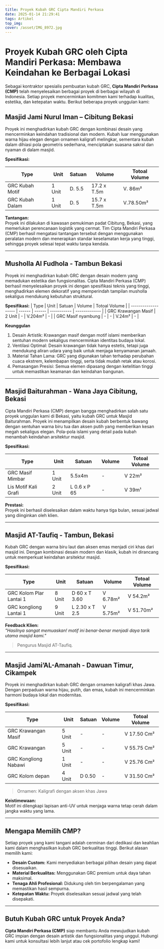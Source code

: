 ```yaml
---
title: Proyek Kubah GRC Cipta Mandiri Perkasa
date: 2025-01-14 21:29:41
tags: Artikel
top_img:
cover: /asset/IMG_8972.jpg
---
```


# **Proyek Kubah GRC oleh Cipta Mandiri Perkasa: Membawa Keindahan ke Berbagai Lokasi**

Sebagai kontraktor spesialis pembuatan kubah GRC, **Cipta Mandiri Perkasa (CMP)** telah menyelesaikan berbagai proyek di berbagai wilayah di Indonesia. Setiap proyek mencerminkan komitmen kami terhadap kualitas, estetika, dan ketepatan waktu. Berikut beberapa proyek unggulan kami:  

## **Masjid Jami Nurul Iman – Cibitung Bekasi**  

Proyek ini menghadirkan kubah GRC dengan kombinasi desain yang mencerminkan keindahan tradisional dan modern. Kubah luar menggunakan warna hijau elegan dengan ornamen kaligrafi melingkar, sementara kubah dalam dihiasi pola geometris sederhana, menciptakan suasana sakral dan nyaman di dalam masjid.
 
**Spesifikasi:**

|       Type      |  Unit  | Satuan |   Volume    | Totoal Volume |
| --------------- | ------ | ------ | ----------- | ------------- |
| GRC Kubah Motif | 1 Unit | D. 5.5 | 17.2 x T.5m | V. 86m²       |
| GRC Kubah Dalam | 1 Unit | D. 5   | 15.7 x T.5m | V.78.50m²     |

**Tantangan:**  
Proyek ini dilakukan di kawasan pemukiman padat Cibitung, Bekasi, yang memerlukan perencanaan logistik yang cermat. Tim Cipta Mandiri Perkasa (CMP) berhasil mengatasi tantangan tersebut dengan menggunakan peralatan modern dan menerapkan standar keselamatan kerja yang tinggi, sehingga proyek selesai tepat waktu tanpa kendala.

---

## **Musholla Al Fudhola - Tambun Bekasi**  

Proyek ini menghadirkan kubah GRC dengan desain modern yang memadukan estetika dan fungsionalitas. Cipta Mandiri Perkasa (CMP) berhasil menyelesaikan proyek ini dengan spesifikasi teknis yang tinggi, menghadirkan elemen dekoratif yang memperindah tampilan musholla sekaligus mendukung kebutuhan struktural.

**Spesifikasi:**
|         Type        |  Unit  | Satuan |   Volume    | Totoal Volume |
| ------------------- | ------ | ------ | ----------- | ------------- |
| GRC Krawangan Masif | 2 Unit |    -   |   V.204m²   |      -        |
| GRC Masif nyambung  |    -   |    -   |    V.24m²   |      -        | 

**Keunggulan**

1.  Desain Artistik: Krawangan masif dengan motif islami memberikan sentuhan modern sekaligus mencerminkan identitas budaya lokal.
2. Ventilasi Optimal: Desain krawangan tidak hanya estetis, tetapi juga mendukung aliran udara yang baik untuk menjaga kenyamanan jamaah.
3. Material Tahan Lama: GRC yang digunakan tahan terhadap perubahan cuaca ekstrem, kelembapan tinggi, serta tidak mudah retak atau korosi.
4. Pemasangan Presisi: Semua elemen dipasang dengan ketelitian tinggi untuk memastikan keamanan dan keindahan bangunan.

---

## **Masjid Baiturahman - Wana Jaya Cibitung, Bekasi**  

Cipta Mandiri Perkasa (CMP) dengan bangga menghadirkan salah satu proyek unggulan kami di Bekasi, yaitu kubah GRC untuk Masjid Baiturahman. Proyek ini menampilkan desain kubah berbentuk bawang dengan sentuhan warna biru tua dan aksen putih yang memberikan kesan megah sekaligus elegan. Pola-pola islami yang detail pada kubah menambah keindahan arsitektur masjid.  

**Spesifikasi:**

|         Type         |  Unit  | Satuan      |   Volume    | Totoal Volume |
| -------------------- | ------ | ----------- | ----------- | ------------- |
| GRC Masif Mimbar     | 1 Unit | 5.5x4m      |  -   |   V 22m²   |
| Lis Motif Kali Grafi | 2 Unit | L 0.6 x P 65 |    -   |   V 39m¹    | 

**Prestasi:**  
Proyek ini berhasil diselesaikan dalam waktu hanya tiga bulan, sesuai jadwal yang diinginkan oleh klien.

---

## **Masjid AT-Taufiq - Tambun, Bekasi**  

Kubah GRC dengan warna biru laut dan aksen emas menjadi ciri khas dari masjid ini. Dengan kombinasi desain modern dan klasik, kubah ini dirancang untuk memperkuat keindahan arsitektur masjid.  

**Spesifikasi:**

|         Type         |  Unit  | Satuan      |   Volume    | Totoal Volume |
| -------------------- | ------ | ----------- | ----------- | ------------- |
| GRC Kolom Plar Lantai 1 | 8 Unit | D 60 x T 3.60 | V 6.78m² | V 54.2m² |
| GRC kongliong Lantai 1 | 9 Unit | L 2.30 x T 2.5 | V 5.75m² | V 51.70m² | 

**Feedback Klien:**  
*"Hasilnya sangat memuaskan! motif ini benar-benar menjadi daya tarik utama masjid kami."* 
>  Pengurus Masjid AT-Taufiq.

---

## **Masjid Jami’AL-Amanah - Dawuan Timur, Cikampek**  

Proyek ini menghadirkan kubah GRC dengan ornamen kaligrafi khas Jawa. Dengan perpaduan warna hijau, putih, dan emas, kubah ini mencerminkan harmoni budaya lokal dan modernitas.  

**Spesifikasi:**

|         Type         |  Unit  | Satuan      |   Volume    | Totoal Volume |
| -------------------- | ------ | ----------- | ----------- | ------------- |
| GRC Krawangan Masif | 5 Unit | - | - | V 17.50 Cm² |
| GRC Krawangan | 5 Unit | - | - | V 55.75 Cm² | 
| GRC Kongliong Nabawi | 1 Unit | - | - | V 25.76 Cm² | 
| GRC Kolom depan | 4 Unit | D 0.50 | - | V 31.50 Cm² | 

> Ornamen: Kaligrafi dengan aksen khas Jawa  

**Keistimewaan:**  
Motif ini dilengkapi lapisan anti-UV untuk menjaga warna tetap cerah dalam jangka waktu yang lama.

---

## **Mengapa Memilih CMP?**
Setiap proyek yang kami tangani adalah cerminan dari dedikasi dan keahlian kami dalam menghasilkan kubah GRC berkualitas tinggi. Berikut alasan memilih kami:  
- **Desain Custom:** Kami menyediakan berbagai pilihan desain yang dapat disesuaikan.  
- **Material Berkualitas:** Menggunakan GRC premium untuk daya tahan maksimal.  
- **Tenaga Ahli Profesional:** Didukung oleh tim berpengalaman yang memastikan hasil sempurna.  
- **Ketepatan Waktu:** Proyek diselesaikan sesuai jadwal yang telah disepakati.

---

## **Butuh Kubah GRC untuk Proyek Anda?**
**Cipta Mandiri Perkasa (CMP)** siap membantu Anda mewujudkan kubah GRC impian dengan desain artistik dan fungsionalitas yang unggul. Hubungi kami untuk konsultasi lebih lanjut atau cek portofolio lengkap kami!